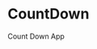 # CountDown
 Count Down App
     
        
                                            
                                             
                                          
                               
                   
          
  
 
  
 
